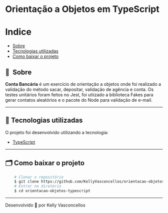 # Orientação a Objetos em TypeScript

# Indice

- [Sobre](#-sobre)
- [Tecnologias utilizadas](#-tecnologias-utilizadas)
- [Como baixar o projeto](#-como-baixar-o-projeto)

## 🔖&nbsp; Sobre

**Conta Bancária** é um exercício de orientação a objetos onde foi realizado a validação do método sacar, depositar, validação de agência e conta. Os testes unitários foram feitos no Jest, foi utiizado a biblioteca Fakes para gerar contatos aleatórios e o pacote do Node para validação de e-mail.

---

## 🚀 Tecnologias utilizadas

O projeto foi desenvolvido utilizando a tecnologia:

- [TypeScript](https://www.typescriptlang.org/)


---

## 🗂 Como baixar o projeto

```bash
    # Clonar o repositório
    $ git clone https://github.com/KellyVasconcellos/orientacao-objetos-typescript.git
    # Entrar no diretório
    $ cd orientacao-objetos-typescript
```

---

Desenvolvido 💜 por Kelly Vasconcellos
